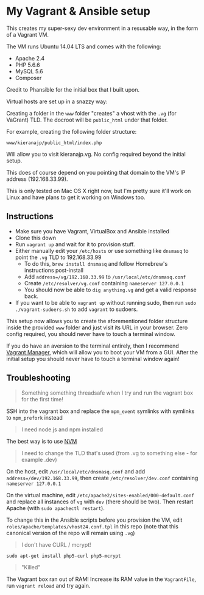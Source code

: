 # My Vagrant & Ansible setup

This creates my super-sexy dev environment in a resusable way, in the form of a Vagrant VM.

The VM runs Ubuntu 14.04 LTS and comes with the following:

- Apache 2.4
- PHP 5.6.6
- MySQL 5.6
- Composer

Credit to Phansible for the initial box that I built upon.

Virtual hosts are set up in a snazzy way:

Creating a folder in the `www` folder "creates" a vhost with the `.vg` (for VaGrant) TLD. The docroot will be `public_html` under that folder.

For example, creating the following folder structure:

`www/kieranajp/public_html/index.php`

Will allow you to visit kieranajp.vg. No config required beyond the initial setup.

This does of course depend on you pointing that domain to the VM's IP address (192.168.33.99).

This is only tested on Mac OS X right now, but I'm pretty sure it'll work on Linux and have plans to get it working on Windows too.

## Instructions

- Make sure you have Vagrant, VirtualBox and Ansible installed
- Clone this down
- Run `vagrant up` and wait for it to provision stuff.
- Either manually edit your `/etc/hosts` or use something like `dnsmasq` to point the `.vg` TLD to 192.168.33.99
    - To do this, `brew install dnsmasq` and follow Homebrew's instructions post-install
    - Add `address=/vg/192.168.33.99` to `/usr/local/etc/dnsmasq.conf`
    - Create `/etc/resolver/vg.conf` containing `nameserver 127.0.0.1`
    - You should now be able to `dig anything.vg` and get a valid response back.
- If you want to be able to `vagrant up` without running sudo, then run `sudo ./vagrant-sudoers.sh` to add `vagrant` to sudoers.


This setup now allows you to create the aforementioned folder structure inside the provided `www` folder and just visit its URL in your browser. Zero config required, you should never have to touch a terminal window.

If you do have an aversion to the terminal entirely, then I recommend [Vagrant Manager](http://vagrantmanager.com/), which will allow you to boot your VM from a GUI. After the initial setup you should never have to touch a terminal window again!

## Troubleshooting

> Something something threadsafe when I try and run the vagrant box for the first time!

SSH into the vagrant box and replace the `mpm_event` symlinks with symlinks to `mpm_prefork` instead

> I need node.js and npm installed

The best way is to use [NVM](https://github.com/creationix/nvm)

> I need to change the TLD that's used (from .vg to something else - for example .dev)

On the host, edit `/usr/local/etc/dnsmasq.conf` and add `address=/dev/192.168.33.99`, then create `/etc/resolver/dev.conf` containing `nameserver 127.0.0.1`

On the virtual machine, edit `/etc/apache2/sites-enabled/000-default.conf` and replace all instances of `vg` with `dev` (there should be two). Then restart Apache (with `sudo apachectl restart`).

To change this in the Ansible scripts before you provision the VM, edit `roles/apache/templates/vhost24.conf.tpl` in this repo (note that this canonical version of the repo will remain using `.vg`)

> I don't have CURL / mcrypt!

`sudo apt-get install php5-curl php5-mcrypt`

> "Killed"

The Vagrant box ran out of RAM! Increase its RAM value in the `VagrantFile`, run `vagrant reload` and try again.
